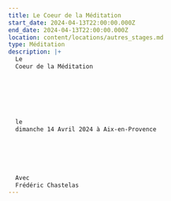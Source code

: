 ```yaml
---
title: Le Coeur de la Méditation
start_date: 2024-04-13T22:00:00.000Z
end_date: 2024-04-13T22:00:00.000Z
location: content/locations/autres_stages.md
type: Méditation
description: |+
  Le
  Coeur de la Méditation







  le
  dimanche 14 Avril 2024 à Aix-en-Provence






  Avec
  Frédéric Chastelas
---
```



